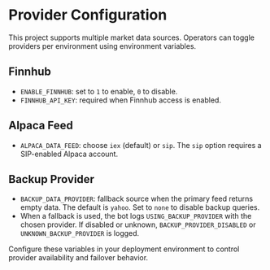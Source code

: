# Provider Configuration

This project supports multiple market data sources. Operators can toggle providers per environment using environment variables.

## Finnhub

- `ENABLE_FINNHUB`: set to `1` to enable, `0` to disable.
- `FINNHUB_API_KEY`: required when Finnhub access is enabled.

## Alpaca Feed

- `ALPACA_DATA_FEED`: choose `iex` (default) or `sip`. The `sip` option requires a SIP-enabled Alpaca account.

## Backup Provider

- `BACKUP_DATA_PROVIDER`: fallback source when the primary feed returns empty data. The default is `yahoo`. Set to `none` to disable backup queries.
- When a fallback is used, the bot logs `USING_BACKUP_PROVIDER` with the chosen provider. If disabled or unknown, `BACKUP_PROVIDER_DISABLED` or `UNKNOWN_BACKUP_PROVIDER` is logged.

Configure these variables in your deployment environment to control provider availability and failover behavior.
